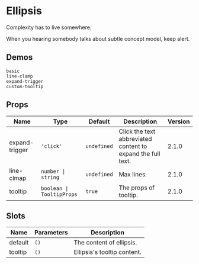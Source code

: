 # Ellipsis

Complexity has to live somewhere.

When you hearing somebody talks about subtle concept model, keep alert.

## Demos

```demo
basic
line-clamp
expand-trigger
custom-tooltip
```

## Props

| Name | Type | Default | Description | Version |
| --- | --- | --- | --- | --- |
| expand-trigger | `'click'` | `undefined` | Click the text abbreviated content to expand the full text. | 2.1.0 |
| line-clmap | `number \| string` | `undefined` | Max lines. | 2.1.0 |
| tooltip | `boolean \| TooltipProps` | `true` | The props of tooltip. | 2.1.0 |

## Slots

| Name    | Parameters | Description                 |
| ------- | ---------- | --------------------------- |
| default | `()`       | The content of ellipsis.    |
| tooltip | `()`       | Ellipsis's tooltip content. |
